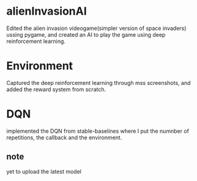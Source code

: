 # alienInvasionAI
Edited the alien invasion videogame(simpler version of space invaders) ussing pygame, and created an AI to play the game using deep reinforcement learning.

# Environment
Captured the deep reinforcement learning through mss screenshots, and added the reward system from scratch. 

# DQN
implemented the DQN from stable-baselines where I put the numnber of repetitions, the callback and the environment.

## note 
yet to upload the latest model
